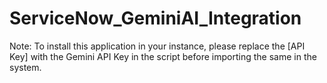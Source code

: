 # ServiceNow_GeminiAI_Integration
Note: To install this application in your instance, please replace the [API Key] with the Gemini API Key in the script before importing the same in the system.
